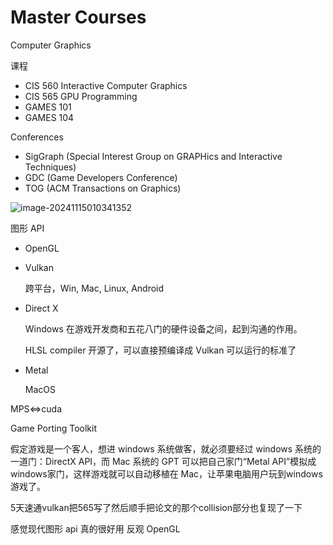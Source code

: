 # Master Courses

Computer Graphics

课程

- CIS 560 Interactive Computer Graphics
- CIS 565 GPU Programming
- GAMES 101
- GAMES 104

Conferences

- SigGraph (Special Interest Group on GRAPHics and Interactive Techniques)
- GDC (Game Developers Conference)
- TOG (ACM Transactions on Graphics)

![image-20241115010341352](https://cdn.jsdelivr.net/gh/davidliuk/images@master/blog/image-20241115010341352.png)

图形 API

- OpenGL

- Vulkan

  跨平台，Win, Mac, Linux, Android

- Direct X

  Windows 在游戏开发商和五花八门的硬件设备之间，起到沟通的作用。

  HLSL compiler 开源了，可以直接预编译成 Vulkan 可以运行的标准了

- Metal

  MacOS

MPS<=>cuda

Game Porting Toolkit

假定游戏是一个客人，想进 windows 系统做客，就必须要经过 windows 系统的一道门：DirectX API，而 Mac 系统的 GPT 可以把自己家门“Metal API”模拟成windows家门，这样游戏就可以自动移植在 Mac，让苹果电脑用户玩到windows游戏了。

5天速通vulkan把565写了然后顺手把论文的那个collision部分也复现了一下

感觉现代图形 api 真的很好用 反观 OpenGL

